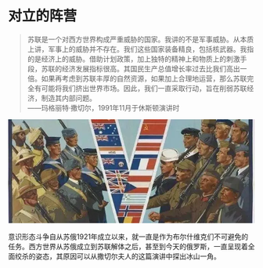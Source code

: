 # 对立的阵营

> 苏联是一个对西方世界构成严重威胁的国家。我讲的不是军事威胁。从本质上讲，军事上的威胁并不存在。我们这些国家装备精良，包括核武器。我指的是经济上的威胁。借助计划政策，加上独特的精神上和物质上的刺激手段，苏联的经济发展指标很高。其国民生产总值增长率过去比我们高出一倍。如果再考虑到苏联丰厚的自然资源，如果加上合理地运营，那么苏联完全有可能将我们挤出世界市场。因此，我们一直采取行动，旨在削弱苏联经济，制造其内部问题。  
> ——玛格丽特·撒切尔，1991年11月于休斯顿演讲时

![对立的阵营](img/对立的阵营.webp)

意识形态斗争自从苏俄1921年成立以来，就一直是作为布尔什维克们不可避免的任务。西方世界从苏俄成立到苏联解体之后，甚至到今天的俄罗斯，一直呈现着全面绞杀的姿态，其原因可以从撒切尔夫人的这篇演讲中探出冰山一角。

